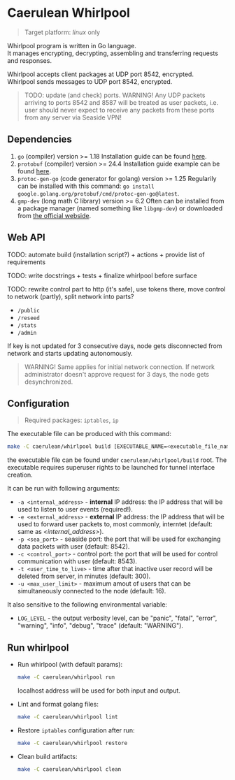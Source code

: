 # Caerulean Whirlpool

> Target platform: _linux_ only

Whirlpool program is written in Go language.  
It manages encrypting, decrypting, assembling and transferring requests and responses.

Whirlpool accepts client packages at UDP port 8542, encrypted.  
Whirlpool sends messages to UDP port 8542, encrypted.

> TODO: update (and check) ports.
> WARNING! Any UDP packets arriving to ports 8542 and 8587 will be treated as user packets, i.e. user should never expect to receive any packets from these ports from any server via Seaside VPN!

## Dependencies

1. `go` (compiler) version >= 1.18
  Installation guide can be found [here](https://go.dev/doc/install).
2. `protobuf` (compiler) version >= 24.4
  Installation guide example can be found [here](https://grpc.io/docs/protoc-installation/#install-pre-compiled-binaries-any-os).
3. `protoc-gen-go` (code generator for golang) version >= 1.25
  Regularily can be installed with this command: `go install google.golang.org/protobuf/cmd/protoc-gen-go@latest`.
4. `gmp-dev` (long math C library) version >= 6.2
  Often can be installed from a package manager (named something like `libgmp-dev`) or downloaded from [the official webside](https://gmplib.org/).

## Web API

TODO: automate build (installation script?) + actions + provide list of requirements

TODO: write docstrings + tests + finalize whirlpool before surface

TODO: rewrite control part to http (it's safe), use tokens there, move control to network (partly), split network into parts?

- `/public`
- `/reseed`
- `/stats`
- `/admin`

If key is not updated for 3 consecutive days, node gets disconnected from network and starts updating autonomously.

> WARNING! Same applies for initial network connection.
> If network administrator doesn't approve request for 3 days, the node gets desynchronized.

## Configuration

> Required packages: `iptables`, `ip`

The executable file can be produced with this command:

```bash
make -C caerulean/whirlpool build [EXECUTABLE_NAME=<executable_file_name>]
```

the executable file can be found under `caerulean/whirlpool/build` root.
The executable requires superuser rights to be launched for tunnel interface creation.

It can be run with following arguments:

- `-a <internal_address>` - **internal** IP address: the IP address that will be used to listen to user events (required!).
- `-e <external_address>` - **external** IP address: the IP address that will be used to forward user packets to, most commonly, interntet (default: same as _<internal_address>_).
- `-p <sea_port>` - seaside port: the port that will be used for exchanging data packets with user (default: 8542).
- `-c <control_port>` - control port: the port that will be used for control communication with user (default: 8543).
- `-t <user_time_to_live>` - time after that inactive user record will be deleted from server, in minutes (default: 300).
- `-u <max_user_limit>` - maximum amout of users that can be simultaneously connected to the node (default: 16).

It also sensitive to the following environmental variable:

- `LOG_LEVEL` - the output verbosity level, can be "panic", "fatal", "error", "warning", "info", "debug", "trace" (default: "WARNING").

## Run whirlpool

- Run whirlpool (with default params):

  ```bash
  make -C caerulean/whirlpool run 
  ```

  localhost address will be used for both input and output.

- Lint and format golang files:

  ```bash
  make -C caerulean/whirlpool lint
  ```

- Restore `iptables` configuration after run:

  ```bash
  make -C caerulean/whirlpool restore
  ```

- Clean build artifacts:

  ```bash
  make -C caerulean/whirlpool clean
  ```
